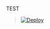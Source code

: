 TEST
> [![Deploy](https://dashboard.heroku.com/deploy/button.png)](https://dashboard.heroku.com/new?template=https://github.com/italia/spid-saml-check/tree/master/spid-validator)

